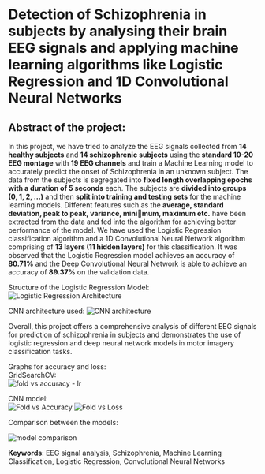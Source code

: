 # Detection of Schizophrenia in subjects by analysing their brain EEG signals and applying machine learning algorithms like Logistic Regression and 1D Convolutional Neural Networks

## Abstract of the project:

In this project, we have tried to analyze the EEG signals collected from **14 healthy subjects** and **14 schizophrenic subjects** using the **standard 10-20 EEG montage** with **19 EEG channels** and train a Machine Learning model to accurately predict the onset of Schizophrenia in an unknown subject.
The data from the subjects is segregated into **fixed length overlapping epochs with a duration of 5 seconds** each. The subjects are **divided into groups (0, 1, 2, ...)** and then **split into training and testing sets** for the machine learning models.
Different features such as the **average, standard deviation, peak to peak, variance, minimum, maximum etc.** have been extracted from the data and fed into the algorithm for achieving better performance of the model.
We have used the Logistic Regression classification algorithm and a 1D Convolutional Neural Network algorithm comprising of **13 layers (11 hidden layers)** for this classification. It was observed that the Logistic Regression model achieves an accuracy of **80.71%** and the Deep Convolutional Neural Network is able to achieve an accuracy of **89.37%** on the validation data.

Structure of the Logistic Regression Model:<br>
![Logistic Regression Architecture](https://github.com/Soham-Chatterjee/Schizophrenia-Detection-Using-EEG-and-ML/assets/75290254/61840991-e0d9-453d-a49c-4c64b904eb90)

CNN architecture used:
![CNN architecture](https://github.com/Soham-Chatterjee/Schizophrenia-Detection-Using-EEG-and-ML/assets/75290254/71c4bc8b-2e73-4a0c-9b9b-f6437552ead2)


Overall, this project offers a comprehensive analysis of different EEG signals for prediction of schizophrenia in subjects and demonstrates the use of logistic regression and deep neural
network models in motor imagery classification tasks.

Graphs for accuracy and loss:<br>
GridSearchCV:<br>
![fold vs accuracy - lr](https://github.com/Soham-Chatterjee/Schizophrenia-Detection-Using-EEG-and-ML/assets/75290254/75ed363c-6fcc-45cb-9377-07d55d16aaeb)

CNN model:<br>
![Fold vs Accuracy](https://github.com/Soham-Chatterjee/Schizophrenia-Detection-Using-EEG-and-ML/assets/75290254/6f302cfc-8fc7-4628-b51c-a491871e80b6)
![Fold vs Loss](https://github.com/Soham-Chatterjee/Schizophrenia-Detection-Using-EEG-and-ML/assets/75290254/3ad95e12-daeb-44b8-9c89-4439993e478d)

Comparison between the models:<br>

![model comparison](https://github.com/Soham-Chatterjee/Schizophrenia-Detection-Using-EEG-and-ML/assets/75290254/2a18387b-1f9b-4838-abdd-9c9629f7c4d0)

**Keywords**: EEG signal analysis, Schizophrenia, Machine Learning Classification, Logistic Regression, Convolutional Neural Networks
